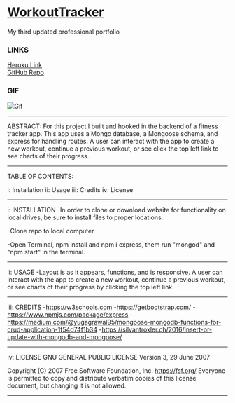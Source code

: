 # [WorkoutTracker](https://afternoon-cliffs-68969.herokuapp.com/?id=5e88566ca6747400178a6e25)
My third updated professional portfolio

### LINKS
[Heroku Link](https://afternoon-cliffs-68969.herokuapp.com/?id=5e88566ca6747400178a6e25)
<br>
[GitHub Repo](https://github.com/asuleigh/WorkoutTracker)

### GIF
![Gif](workoutGIF.gif)

<hr>

ABSTRACT: For this project I built and hooked in the backend of a fitness tracker app. This app uses a Mongo database, a Mongoose schema, and express for handling routes. A user can interact with the app to create a new workout, continue a previous workout, or see click the top left link to see charts of their progress.

<hr>

TABLE OF CONTENTS:

i: Installation
ii: Usage
iii: Credits
iv: License

<hr>

i: INSTALLATION
-In order to clone or download website for functionality on local drives, be sure to install files to proper locations.

-Clone repo to local computer

-Open Terminal, npm install and npm i express, them run "mongod" and "npm start" in the terminal.

<hr>

ii: USAGE
-Layout is as it appears, functions, and is responsive. A user can interact with the app to create a new workout, continue a previous workout, or see charts of their progress by clicking the top left link.

<hr>

iii: CREDITS
-https://w3schools.com
-https://getbootstrap.com/
-https://www.npmjs.com/package/express
-https://medium.com/@yugagrawal95/mongoose-mongodb-functions-for-crud-application-1f54d74f1b34
-https://silvantroxler.ch/2016/insert-or-update-with-mongodb-and-mongoose/

<hr>

iv: LICENSE
GNU GENERAL PUBLIC LICENSE
Version 3, 29 June 2007

 Copyright (C) 2007 Free Software Foundation, Inc. <https://fsf.org/>
 Everyone is permitted to copy and distribute verbatim copies
 of this license document, but changing it is not allowed.

 <hr>